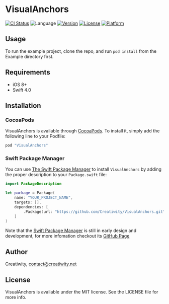 # VisualAnchors

[![CI Status](http://img.shields.io/travis/Creatiwity/VisualAnchors.svg?style=flat)](https://travis-ci.org/Creatiwity/VisualAnchors)
![Language](https://img.shields.io/badge/languages-Swift-orange.svg)
[![Version](https://img.shields.io/cocoapods/v/VisualAnchors.svg?style=flat)](http://cocoapods.org/pods/VisualAnchors)
[![License](https://img.shields.io/cocoapods/l/VisualAnchors.svg?style=flat)](http://cocoapods.org/pods/VisualAnchors)
[![Platform](https://img.shields.io/cocoapods/p/VisualAnchors.svg?style=flat)](http://cocoapods.org/pods/VisualAnchors)

## Usage

To run the example project, clone the repo, and run `pod install` from the Example directory first.

## Requirements

- iOS 8+
- Swift 4.0

## Installation

### CocoaPods

VisualAnchors is available through [CocoaPods](http://cocoapods.org). To install
it, simply add the following line to your Podfile:

```ruby
pod "VisualAnchors"
```

### Swift Package Manager

You can use [The Swift Package Manager](https://swift.org/package-manager) to install `VisualAnchors` by adding the proper description to your `Package.swift` file:

```swift
import PackageDescription

let package = Package(
    name: "YOUR_PROJECT_NAME",
    targets: [],
    dependencies: [
        .Package(url: "https://github.com/Creatiwity/VisualAnchors.git", majorVersion: 3)
    ]
)
```

Note that the [Swift Package Manager](https://swift.org/package-manager) is still in early design and development, for more infomation checkout its [GitHub Page](https://github.com/apple/swift-package-manager)

## Author

Creatiwity, contact@creatiwity.net

## License

VisualAnchors is available under the MIT license. See the LICENSE file for more info.
